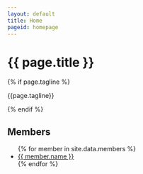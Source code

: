 ```yaml
---
layout: default
title: Home
pageid: homepage
---
```


<div class="page-header">
<h1>{{ page.title }}</h1>
{% if page.tagline %}<p class="tagline">{{page.tagline}}</p>{% endif %}
</div>

<h2>Members</h2>
<ul>
{% for member in site.data.members %}
  <li>
    <a href="https://github.com/{{ member.github }}">
      {{ member.name }}
    </a>
  </li>
{% endfor %}
</ul>

